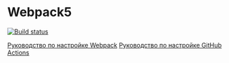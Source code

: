 # Webpack5

[![Build status](https://ci.appveyor.com/api/projects/status/ag86x5gec7txbt92?svg=true)](https://ci.appveyor.com/project/Elshina25/ahj-working-environment)

[Руководство по настройке Webpack](https://webpack.js.org/guides/)
[Руководство по настройке GitHub Actions](https://docs.github.com/en/actions/quickstart)
